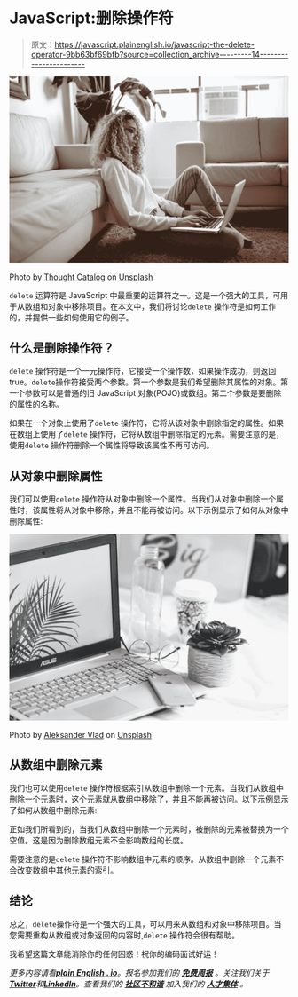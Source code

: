 # JavaScript:删除操作符

> 原文：<https://javascript.plainenglish.io/javascript-the-delete-operator-9bb63bf69bfb?source=collection_archive---------14----------------------->

![](img/8e57f152228e322f9585b06b6163b458.png)

Photo by [Thought Catalog](https://unsplash.com/@thoughtcatalog?utm_source=medium&utm_medium=referral) on [Unsplash](https://unsplash.com?utm_source=medium&utm_medium=referral)

`delete` 运算符是 JavaScript 中最重要的运算符之一。这是一个强大的工具，可用于从数组和对象中移除项目。在本文中，我们将讨论`delete` 操作符是如何工作的，并提供一些如何使用它的例子。

## 什么是删除操作符？

`delete` 操作符是一个一元操作符，它接受一个操作数，如果操作成功，则返回 true。`delete`操作符接受两个参数。第一个参数是我们希望删除其属性的对象。第一个参数可以是普通的旧 JavaScript 对象(POJO)或数组。第二个参数是要删除的属性的名称。

如果在一个对象上使用了`delete` 操作符，它将从该对象中删除指定的属性。如果在数组上使用了`delete` 操作符，它将从数组中删除指定的元素。需要注意的是，使用`delete` 操作符删除一个属性将导致该属性不再可访问。

## 从对象中删除属性

我们可以使用`delete` 操作符从对象中删除一个属性。当我们从对象中删除一个属性时，该属性将从对象中移除，并且不能再被访问。以下示例显示了如何从对象中删除属性:

![](img/9458b8802cea8778152f213853145dfe.png)

Photo by [Aleksander Vlad](https://unsplash.com/@aleksowlade?utm_source=medium&utm_medium=referral) on [Unsplash](https://unsplash.com?utm_source=medium&utm_medium=referral)

## 从数组中删除元素

我们也可以使用`delete` 操作符根据索引从数组中删除一个元素。当我们从数组中删除一个元素时，这个元素就从数组中移除了，并且不能再被访问。以下示例显示了如何从数组中删除元素:

正如我们所看到的，当我们从数组中删除一个元素时，被删除的元素被替换为一个空值。这是因为删除数组元素不会影响数组的长度。

需要注意的是`delete` 操作符不影响数组中元素的顺序。从数组中删除一个元素不会改变数组中其他元素的索引。

## 结论

总之，`delete`操作符是一个强大的工具，可以用来从数组和对象中移除项目。当您需要重构从数组或对象返回的内容时,`delete` 操作符会很有帮助。

我希望这篇文章能消除你的任何困惑！祝你的编码面试好运！

*更多内容请看*[***plain English . io***](https://plainenglish.io/)*。报名参加我们的* [***免费周报***](http://newsletter.plainenglish.io/) *。关注我们关于*[***Twitter***](https://twitter.com/inPlainEngHQ)*和*[***LinkedIn***](https://www.linkedin.com/company/inplainenglish/)*。查看我们的* [***社区不和谐***](https://discord.gg/GtDtUAvyhW) *加入我们的* [***人才集体***](https://inplainenglish.pallet.com/talent/welcome) *。*